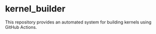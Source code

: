 # kernel_builder
This repository provides an automated system for building kernels using GitHub Actions.
